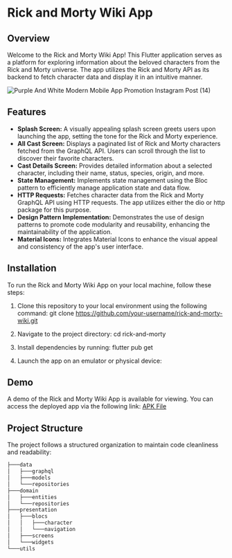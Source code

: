 # Rick and Morty Wiki App

## Overview

Welcome to the Rick and Morty Wiki App! This Flutter application serves as a platform for exploring information about the beloved characters from the Rick and Morty universe. The app utilizes the Rick and Morty API as its backend to fetch character data and display it in an intuitive manner.

![Purple And White Modern Mobile App Promotion Instagram Post (14)](https://github.com/Noctambulist-007/task-rick_and_morty_wiki/assets/137734510/f259eca2-b8a3-4ab1-91bd-016959d8480d)

## Features

- **Splash Screen:** A visually appealing splash screen greets users upon launching the app, setting the tone for the Rick and Morty experience.
- **All Cast Screen:** Displays a paginated list of Rick and Morty characters fetched from the GraphQL API. Users can scroll through the list to discover their favorite characters.
- **Cast Details Screen:** Provides detailed information about a selected character, including their name, status, species, origin, and more.
- **State Management:** Implements state management using the Bloc pattern to efficiently manage application state and data flow.
- **HTTP Requests:** Fetches character data from the Rick and Morty GraphQL API using HTTP requests. The app utilizes either the dio or http package for this purpose.
- **Design Pattern Implementation:** Demonstrates the use of design patterns to promote code modularity and reusability, enhancing the maintainability of the application.
- **Material Icons:** Integrates Material Icons to enhance the visual appeal and consistency of the app's user interface.

## Installation

To run the Rick and Morty Wiki App on your local machine, follow these steps:

1. Clone this repository to your local environment using the following command:
git clone https://github.com/your-username/rick-and-morty-wiki.git

3. Navigate to the project directory:
cd rick-and-morty

4. Install dependencies by running:
flutter pub get

5. Launch the app on an emulator or physical device:


## Demo

A demo of the Rick and Morty Wiki App is available for viewing. You can access the deployed app via the following link: [APK File](https://drive.google.com/file/d/1LJm5HrbKCGc-MStGiXO-RwQQ02KhZxRm/view?usp=sharing)

## Project Structure

The project follows a structured organization to maintain code cleanliness and readability:
   ```bash
├───data
│   ├───graphql
│   ├───models
│   └───repositories
├───domain
│   ├───entities
│   └───repositories
├───presentation
│   ├───blocs
│   │   ├───character
│   │   └───navigation
│   ├───screens
│   └───widgets
└───utils

